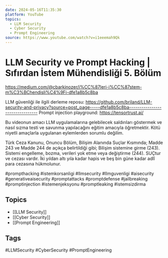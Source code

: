 ```yaml
---
date: 2024-05-16T11:35:30
platform: YouTube
topics:
  - LLM Security
  - Cyber Security
  - Prompt Engineering
source: https://www.youtube.com/watch?v=i1eeemah9Qk
---
```

# LLM Security ve Prompt Hacking | Sıfırdan İstem Mühendisliği 5. Bölüm

https://medium.com/@cbarkinozer/i%CC%87leri-i%CC%87stem-m%C3%BChendisli%C4%9Fi-dfe1a8b5c8ba

LLM güvenliği ile ilgili derleme reposu: https://github.com/briland/LLM-security-and-privacy?source=post_page-----dfe1a8b5c8ba--------------------------------
Prompt injection playground: https://tensortrust.ai/


Bu videonun amacı LLM uygulamalarına gelebilecek saldırıları göstermek ve nasıl sızma testi ve savunma yapılacağını eğitim amacıyla öğretmektir. Kötü niyetli amaçlarla uygulanan eylemlerden sorumlu değilim.

Türk Ceza Kanunu, Onuncu Bölüm, Bilişim Alanında Suçlar Kısmında; Madde 243 ve Madde 244 de açıkça belirtildiği gibi; Bilişim sistemine girme (243). Sistemi engelleme, bozma, verileri yok etme veya değiştirme (244). SUÇtur ve cezası vardır. İki yıldan altı yıla kadar hapis ve beş bin güne kadar adlî para cezasına hükmolunur.


#prompthacking #istemkorsanligi #llmsecurity #llmguvenligi #aisecurity #generativeaisecurity #promptattacks #promptdefense #jailbreaking #promptinjection #istemenjeksyonu #promptleaking #istemsizdirma

## Topics
- [[LLM Security]]
- [[Cyber Security]]
- [[Prompt Engineering]]

## Tags
#LLMSecurity #CyberSecurity #PromptEngineering